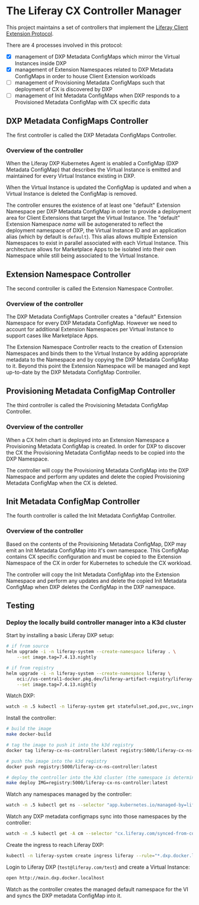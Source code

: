 # The Liferay CX Controller Manager

This project maintains a set of controllers that implement the [Liferay Client Extension Protocol](https://liferay.atlassian.net/wiki/x/qwQGeg).

There are 4 processes involved in this protocol:

- [x] management of DXP Metadata ConfigMaps which mirror the Virtual Instances inside DXP
- [x] management of Extension Namespaces related to DXP Metadata ConfigMaps in order to house Client Extension workloads
- [ ] management of Provisioning Metadata ConfigMaps such that deployment of CX is discovered by DXP
- [ ] management of Init Metadata ConfigMaps when DXP responds to a Provisioned Metadata ConfigMap with CX specific data

## DXP Metadata ConfigMaps Controller

The first controller is called the DXP Metadata ConfigMaps Controller.

### Overview of the controller

When the Liferay DXP Kubernetes Agent is enabled a ConfigMap (DXP Metadata ConfigMap) that describes the Virtual Instance is emitted and maintained for every Virtual Instance existing in DXP.

When the Virtual Instance is updated the ConfigMap is updated and when a Virtual Instance is deleted the ConfigMap is removed.

The controller ensures the existence of at least one "default" Extension Namespace per DXP Metadata ConfigMap in order to provide a deployment area for Client Extensions that target the Virtual Instance. The "default" Extension Namespace _name_ will be autogenerated to reflect the deployment namespace of DXP, the Virtual Instance ID and an application alias (which by default is `default`). This alias allows multiple Extension Namespaces to exist in parallel associated with each Virtual Instance. This architecture allows for Marketplace Apps to be isolated into their own Namespace while still being associated to the Virtual Instance.

## Extension Namespace Controller

The second controller is called the Extension Namespace Controller.

### Overview of the controller

The DXP Metadata ConfigMaps Controller creates a "default" Extension Namespace for every DXP Metadata ConfigMap. However we need to account for additional Extension Namespaces per Virtual Instance to support cases like Marketplace Apps.

The Extension Namespace Controller reacts to the creation of Extension Namespaces and binds them to the Virtual Instance by adding appropriate metadata to the Namespace and by copying the DXP Metadata ConfigMap to it. Beyond this point the Extension Namespace will be managed and kept up-to-date by the DXP Metadata ConfigMap Controller.

## Provisioning Metadata ConfigMap Controller

The third controller is called the Provisioning Metadata ConfigMap Controller.

### Overview of the controller

When a CX helm chart is deployed into an Extension Namespace a Provisioning Metadata ConfigMap is created. In order for DXP to discover the CX the Provisioning Metadata ConfigMap needs to be copied into the DXP Namespace.

The controller will copy the Provisioning Metadata ConfigMap into the DXP Namespace and perform any updates and delete the copied Provisioning Metadata ConfigMap when the CX is deleted.

## Init Metadata ConfigMap Controller

The fourth controller is called the Init Metadata ConfigMap Controller.

### Overview of the controller

Based on the contents of the Provisioning Metadata ConfigMap, DXP may emit an Init Metadata ConfigMap into it's own namespace. This ConfigMap contains CX specific configuration and must be copied to the Extension Namespace of the CX in order for Kubernetes to schedule the CX workload.

The controller will copy the Init Metadata ConfigMap into the Extension Namespace and perform any updates and delete the copied Init Metadata ConfigMap when DXP deletes the ConfigMap in the DXP namespace.

## Testing

### Deploy the locally build controller manager into a K3d cluster

Start by installing a basic Liferay DXP setup:

```bash
# if from source
helm upgrade -i -n liferay-system --create-namespace liferay . \
	--set image.tag=7.4.13.nightly

# if from registry
helm upgrade -i -n liferay-system --create-namespace liferay \
	oci://us-central1-docker.pkg.dev/liferay-artifact-registry/liferay-helm-chart/liferay-default \
	--set image.tag=7.4.13.nightly
```

Watch DXP:

```bash
watch -n .5 kubectl -n liferay-system get statefulset,pod,pvc,svc,ingress,cm,secret -o wide
```

Install the controller:

```bash
# build the image
make docker-build

# tag the image to push it into the k3d registry
docker tag liferay-cx-ns-controller:latest registry:5000/liferay-cx-ns-controller:latest

# push the image into the k3d registry
docker push registry:5000/liferay-cx-ns-controller:latest

# deploy the controller into the k3d cluster (the namespace is determined by `config/default/kustomization.yaml` which is `liferay-cx-ns-controller-system` by default)
make deploy IMG=registry:5000/liferay-cx-ns-controller:latest
```

Watch any namespaces managed by the controller:

```bash
watch -n .5 kubectl get ns --selector "app.kubernetes.io/managed-by=liferay-cx-ns-controller"
```

Watch any DXP metadata configmaps sync into those namespaces by the controller:

```bash
watch -n .5 kubectl get -A cm --selector "cx.liferay.com/synced-from-configmap"
```

Create the ingress to reach Liferay DXP:

```bash
kubectl -n liferay-system create ingress liferay --rule="*.dxp.docker.localhost/*=liferay-default:http"
```

Login to Liferay DXP (`test@liferay.com/test`) and create a Virtual Instance:

```bash
open http://main.dxp.docker.localhost
```

Watch as the controller creates the managed default namespace for the VI and syncs the DXP metadata ConfigMap into it.
